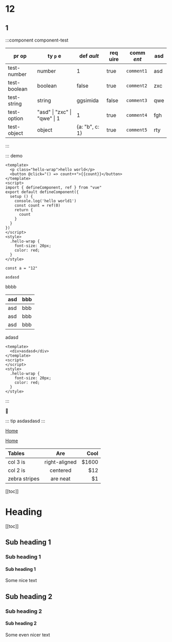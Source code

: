 # 12

## 1

:::component component-test

| pr op        | ty `p` e                     | def *ault*     | req __uire__ | comm _ent_ | asd |
| ------------ | ---------------------------- | -------------- | ------------ | ---------- | --- |
| test-number  | number                       | 1              | true         | `comment1` | asd |
| test-boolean | boolean                      | false          | true         | `comment2` | zxc |
| test-string  | string                       | ggsimida       | false        | `comment3` | qwe |
| test-option  | "asd" \| "zxc" \| "qwe" \| 1 | 1              | true         | `comment4` | fgh |
| test-object  | object                       | {a: "b", c: 1} | true         | `comment5` | rty |

:::

::: demo

```vue
<template>
  <p class="hello-wrap">hello world</p>
  <button @click="() => count++">{{count}}</button>
</template>
<script>
import { defineComponent, ref } from "vue"
export default defineComponent({
  setup () {
    console.log('hello world1')
    const count = ref(0)
    return {
      count
    }
  }
})
</script>
<style>
  .hello-wrap {
    font-size: 20px;
    color: red;
  }
</style>
```

<!-- description -->

```js{1}
const a = "12"
```

`asdasd`

bbbb

| asd | bbb |
| --- | --- |
| asd | bbb |
| asd | bbb |
| asd | bbb |

adasd

```vue
<template>
  <div>asdasd</div>
</template>
<script>
</script>
<style>
  .hello-wrap {
    font-size: 20px;
    color: red;
  }
</style>
```
:::

:tada:

::: tip
asdasdasd
:::

[Home](/#heading)

[Home](https://www.baidu.com)

| Tables        |      Are      |  Cool |
| :------------ | :-----------: | ----: |
| col 3 is      | right-aligned | $1600 |
| col 2 is      |   centered    |   $12 |
| zebra stripes |   are neat    |    $1 |

[[toc]]


# Heading

[[toc]]

## Sub heading 1
### Sub heading 1
#### Sub heading 1
Some nice text

## Sub heading 2
### Sub heading 2
#### Sub heading 2
Some even nicer text

